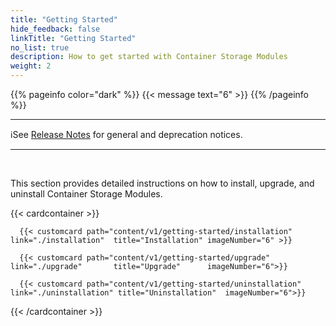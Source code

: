 ```yaml
---
title: "Getting Started" 
hide_feedback: false
linkTitle: "Getting Started"
no_list: true
description: How to get started with Container Storage Modules
weight: 2
---
```


{{% pageinfo color="dark" %}}
<span><span/>{{< message text="6" >}}
{{% /pageinfo %}}

<hr>
ℹ️See <a href="/csm-docs/v1/release/#notifications">Release Notes</a> for general and deprecation notices.
<hr>
<br>

This section provides detailed instructions on how to install, upgrade, and uninstall Container Storage Modules.

{{< cardcontainer >}}

      {{< customcard path="content/v1/getting-started/installation"  link="./installation"  title="Installation" imageNumber="6" >}} 

      {{< customcard path="content/v1/getting-started/upgrade"       link="./upgrade"       title="Upgrade"      imageNumber="6">}}

      {{< customcard path="content/v1/getting-started/uninstallation" link="./uninstallation" title="Uninstallation"  imageNumber="6">}}

{{< /cardcontainer >}} 


